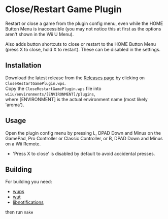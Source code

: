 # Close/Restart Game Plugin
Restart or close a game from the plugin config menu, even while the HOME Button Menu is inaccessible (you may not notice this at first as the options aren't shown in the Wii U Menu).

Also adds button shortcuts to close or restart to the HOME Button Menu (press X to close, hold X to restart). These can be disabled in the settings.

## Installation
Download the latest release from the [Releases page](https://github.com/Lynx64/CloseRestartGamePlugin/releases) by clicking on `CloseRestartGamePlugin.wps`.<br/>
Copy the `CloseRestartGamePlugin.wps` file into `wiiu/environments/[ENVIRONMENT]/plugins`,<br/>
where [ENVIRONMENT] is the actual environment name (most likely 'aroma').

## Usage
Open the plugin config menu by pressing L, DPAD Down and Minus on the GamePad, Pro Controller or Classic Controller, or B, DPAD Down and Minus on a Wii Remote.

- 'Press X to close' is disabled by default to avoid accidental presses.

## Building
For building you need:
- [wups](https://github.com/wiiu-env/WiiUPluginSystem)
- [wut](https://github.com/devkitPro/wut)
- [libnotifications](https://github.com/wiiu-env/libnotifications)

then run `make`

